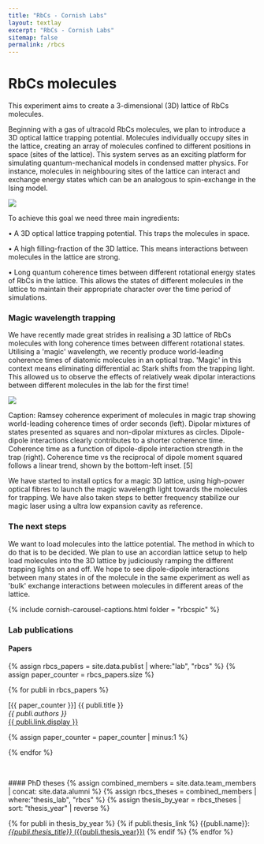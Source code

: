 ```yaml
---
title: "RbCs - Cornish Labs"
layout: textlay
excerpt: "RbCs - Cornish Labs"
sitemap: false
permalink: /rbcs
---
```


# RbCs molecules

This experiment aims to create a 3-dimensional (3D) lattice of RbCs molecules. 

Beginning with a gas of ultracold RbCs molecules, we plan to introduce a 3D optical lattice trapping potential. 
Molecules individually occupy sites in the lattice, creating an array of molecules confined to different positions in space (sites of the lattice). This system serves as an exciting platform for simulating quantum-mechanical models in condensed matter physics. For instance, molecules in neighbouring sites of the lattice can interact and exchange energy states which can be an analogous to spin-exchange in the Ising model. 

<a href  ="{{ site.url }}{{ site.baseurl }}/images/rbcspic/into fig.PNG">
<img src="{{ site.url }}{{ site.baseurl }}/images/rbcspic/into fig.PNG" class="img-fluid rounded mx-auto center-block" style="max-width: 175mm; height: auto;">
</a>

To achieve this goal we need three main ingredients:

• A 3D optical lattice trapping potential. 
This traps the molecules in space.
 
• A high filling-fraction of the 3D lattice. This means interactions between molecules in the lattice are strong.
 
• Long quantum coherence times between different rotational energy states of RbCs in the lattice. 
          This allows the states of different molecules in the lattice to maintain 
	  their appropriate character over the time period of simulations. 
 

### Magic wavelength trapping

We have recently made great strides in realising a 3D lattice of RbCs molecules with long coherence times between different rotational states. 
Utilising a 'magic' wavelength, we recently produce world-leading coherence times of diatomic molecules in an optical trap. 'Magic' in this context means eliminating differential ac Stark shifts from the trapping light. This allowed us to observe the effects of relatively weak dipolar interactions between different molecules in the lab for the first time! 


<a href  ="{{ site.url }}{{ site.baseurl }}/images/rbcspic/coherence.png">
<img src="{{ site.url }}{{ site.baseurl }}/images/rbcspic/coherence.png" class="img-fluid rounded mx-auto center-block" style="max-width: 175mm; height: auto;">
</a>

Caption: Ramsey coherence experiment of molecules in magic trap showing world-leading coherence times of order seconds (left). Dipolar mixtures of states presented as squares and non-dipolar mixtures as circles. Dipole-dipole interactions clearly contributes to a shorter coherence time.    
Coherence time as a function of dipole-dipole interaction strength in the trap (right). Coherence time vs the reciprocal of dipole moment squared follows a linear trend, shown by the bottom-left inset. [5] 

We have started to install optics for a magic 3D lattice, using high-power optical fibres to launch the magic wavelength light towards the molecules for trapping. 
We have also taken steps to better frequency stabilize our magic laser using a ultra low expansion cavity as reference.

### The next steps

We want to load molecules into the lattice potential. The method in which to do that is to be decided. We plan to use an accordian lattice setup to help load molecules into the 3D lattice by judiciously ramping the different trapping lights on and off. We hope to see dipole-dipole interactions between many states in of the molecule in the same experiment as well as 'bulk' exchange interactions between molecules in different areas of the lattice.


{% include cornish-carousel-captions.html folder = "rbcspic" %}


### Lab publications
#### Papers
{% assign rbcs_papers = site.data.publist | where:"lab", "rbcs" %}
{% assign paper_counter = rbcs_papers.size %} 

{% for publi in rbcs_papers %}

  \[{{ paper_counter }}\] {{ publi.title }} <br />
  <em>{{ publi.authors }} </em><br /><a href="{{ publi.link.url }}">{{ publi.link.display }}</a>

  {% assign paper_counter = paper_counter | minus:1 %}

{% endfor %}

<p> &nbsp; </p>
#### PhD theses
{% assign combined_members = site.data.team_members | concat: site.data.alumni %}
{% assign rbcs_theses = combined_members | where:"thesis_lab", "rbcs" %}
{% assign thesis_by_year = rbcs_theses | sort: "thesis_year" | reverse %}

{% for publi in thesis_by_year %}
  {% if publi.thesis_link %}
  {{publi.name}}: [_{{publi.thesis_title}}_ ({{publi.thesis_year}})]({{publi.thesis_link}})
  {% endif %}
{% endfor %}
